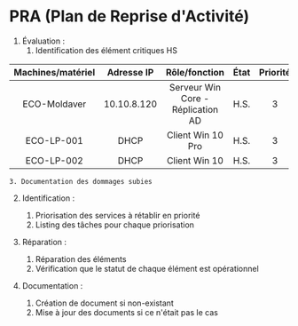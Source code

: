 # PRA (Plan de Reprise d'Activité)

1. Évaluation :
	1. Identification des élément critiques HS

| Machines/matériel | Adresse IP | Rôle/fonction | État | Priorité |  
|:-:|:-:|:-:|:-:|:-:|  
| ECO-Moldaver | 10.10.8.120 | Serveur Win Core - Réplication AD | H.S. | 3 |  
| ECO-LP-001 | DHCP | Client Win 10 Pro | H.S. | 3 |  
| ECO-LP-002 | DHCP | Client Win 10 | H.S. | 3 |  

	3. Documentation des dommages subies

2. Identification :
	1. Priorisation des services à rétablir en priorité
	2. Listing des tâches pour chaque priorisation

3. Réparation :
	1. Réparation des éléments
	2. Vérification que le statut de chaque élément est opérationnel
    
4. Documentation :
	1. Création de document si non-existant
	2. Mise à jour des documents si ce n'était pas le cas

